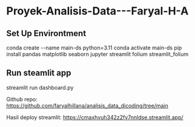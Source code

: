 # Proyek-Analisis-Data---Faryal-H-A
## Set Up Environtment
conda create --name main-ds python=3.11
conda activate main-ds
pip install pandas matplotlib seaborn jupyter streamlit folium streamlit_folium
## Run steamlit app
streamlit run dashboard.py

Github repo: https://github.com/faryalhillana/analisis_data_dicoding/tree/main

Hasil deploy streamlit: https://cmaxhvuh342z2fv7nnldse.streamlit.app/
